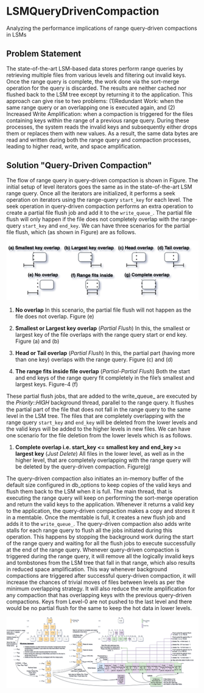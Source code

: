# LSMQueryDrivenCompaction
Analyzing the performance implications of range query-driven compactions in LSMs

## Problem Statement
The state-of-the-art LSM-based data stores perform range queries by retrieving multiple files from various levels and filtering out invalid keys. Once the range query is complete, the work done via the sort-merge operation for the query is discarded. The results are neither cached nor flushed back to the LSM tree except by returning it to the application. This approach can give rise to two problems: (1)Redundant Work: when the same range query or an overlapping one is executed again, and (2) Increased Write Amplification: when a compaction is triggered for the files containing keys within the range of a previous range query. During these processes, the system reads the invalid keys and subsequently either drops them or replaces them with new values. As a result, the same data bytes are read and written during both the range query and compaction processes, leading to higher read, write, and space amplification.

## Solution "Query-Driven Compaction"

The flow of range query in query-driven compaction is shown in Figure. The initial setup of level iterators goes the same as in the state-of-the-art LSM range query. Once all the iterators are initialized, it performs a seek operation on iterators using the range-query `start_key` for each level. The seek operation in query-driven compaction performs an extra operation to create a partial file flush job and add it to the `write_queue_`. The partial file flush will only happen if the file does not completely overlap with the range-query `start_key` and `end_key`. We can have three scenarios for the partial file flush, which (as shown in Figure) are as follows.

![Image1](./File%20range%20overlaps.png)

1. **No overlap** In this scenario, the partial file flush will not happen as the file does not overlap. Figure (e)

2. **Smallest or Largest key overlap** (_Partial Flush_) In this, the smallest or largest key of the file overlaps with the range query start or end key. Figure (a) and (b)

3. **Head or Tail overlap** (_Partial Flush_) In this, the partial part (having more than one key) overlaps with the range query. Figure (c) and (d)

4. **The range fits inside file overlap** (_Partial-Partial Flush_) Both the start and end keys of the range query fit completely in the file’s smallest and largest keys. Figure-4 (f)

These partial flush jobs, that are added to the write_queue_ are executed by the 𝑃𝑟𝑖𝑜𝑟𝑖𝑡𝑦::𝐻𝐼𝐺𝐻 background thread, parallel to the range query. It flushes the partial part of the file that does not fall in the range query to the same level in the LSM tree. The files that are completely overlapping with the range query `start_key` and `end_key` will be deleted from the lower levels and the valid keys will be added to the higher levels in new files. We can have one scenario for the file deletion from the lower levels which is as follows. 

1. **Complete overlap i.e. start_key <= smallest key and end_key >= largest key** (_Just Delete_) All files in the lower level, as well as in the higher level, that are completely overlapping with the range query will be deleted by the query-driven compaction. Figure(g)

The query-driven compaction also initiates an in-memory buffer of the default size configured in db_options to keep copies of the valid keys and flush them back to the LSM when it is full. The main thread, that is executing the range query will keep on performing the sort-merge operation and return the valid keys to the application. Whenever it returns a valid key to the application, the query-driven compaction makes a copy and stores it in a memtable. Once the memtable is full, it creates a new flush job and adds it to the `write_queue_`. The query-driven compaction also adds write stalls for each range query to flush all the jobs initiated during this operation. This happens by stopping the background work during the start of the range query and waiting for all the flush jobs to execute successfully at the end of the range query. Whenever query-driven compaction is triggered during the range query, it will remove all the logically invalid keys and tombstones from the LSM tree that fall in that range, which also results in reduced space amplification. This way whenever background compactions are triggered after successful query-driven compaction, it will increase the chances of trivial moves of files between levels as per the minimum overlapping strategy. It will also reduce the write amplification for any compaction that has overlapping keys with the previous query-driven compactions. Keys from Level-0 are not pushed to the last level and there would be no partial flush for the same to keep the hot data in lower levels.

![Image1](./RQ-driven%20numeric%20key%20sorting.png)
